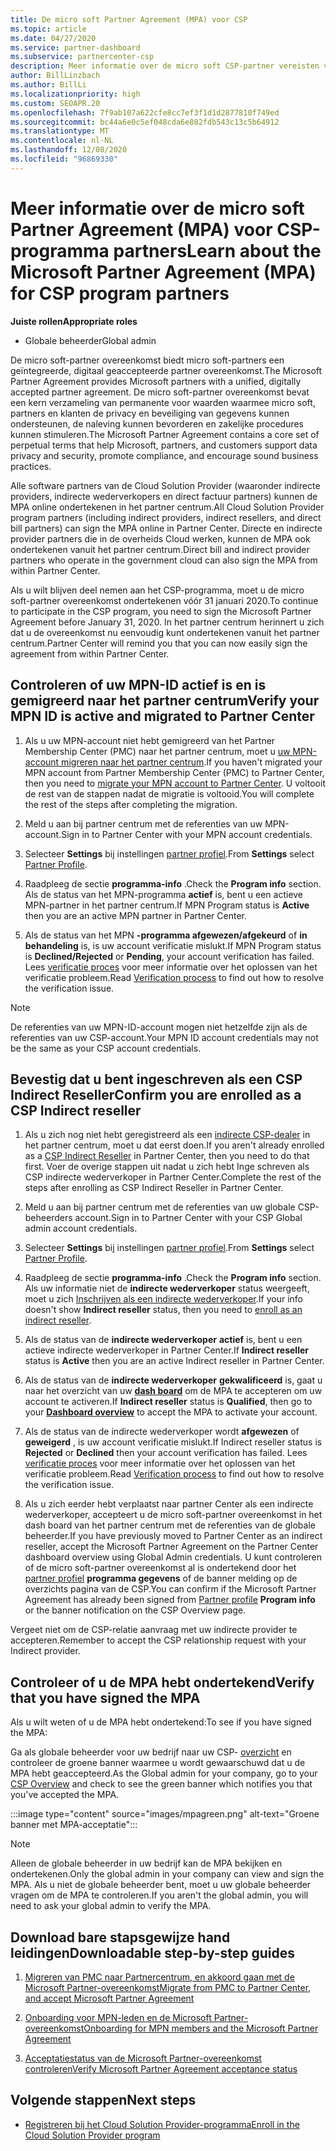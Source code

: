 ```yaml
---
title: De micro soft Partner Agreement (MPA) voor CSP
ms.topic: article
ms.date: 04/27/2020
ms.service: partner-dashboard
ms.subservice: partnercenter-csp
description: Meer informatie over de micro soft CSP-partner vereisten voor het ondertekenen en verifiëren van deze geïntegreerde, digitaal geaccepteerde micro soft Partner Agreement (MPA).
author: BillLinzbach
ms.author: BillLi
ms.localizationpriority: high
ms.custom: SEOAPR.20
ms.openlocfilehash: 7f9ab107a622cfe8cc7ef3f1d1d2877810f749ed
ms.sourcegitcommit: bc44a6e0c5ef048cda6e882fdb543c13c5b64912
ms.translationtype: MT
ms.contentlocale: nl-NL
ms.lasthandoff: 12/08/2020
ms.locfileid: "96869330"
---
```

# <a name="learn-about-the-microsoft-partner-agreement-mpa-for-csp-program-partners"></a><span data-ttu-id="d22bc-103">Meer informatie over de micro soft Partner Agreement (MPA) voor CSP-programma partners</span><span class="sxs-lookup"><span data-stu-id="d22bc-103">Learn about the Microsoft Partner Agreement (MPA) for CSP program partners</span></span>

<span data-ttu-id="d22bc-104">**Juiste rollen**</span><span class="sxs-lookup"><span data-stu-id="d22bc-104">**Appropriate roles**</span></span>

- <span data-ttu-id="d22bc-105">Globale beheerder</span><span class="sxs-lookup"><span data-stu-id="d22bc-105">Global admin</span></span>

<span data-ttu-id="d22bc-106">De micro soft-partner overeenkomst biedt micro soft-partners een geïntegreerde, digitaal geaccepteerde partner overeenkomst.</span><span class="sxs-lookup"><span data-stu-id="d22bc-106">The Microsoft Partner Agreement provides Microsoft partners with a unified, digitally accepted partner agreement.</span></span> <span data-ttu-id="d22bc-107">De micro soft-partner overeenkomst bevat een kern verzameling van permanente voor waarden waarmee micro soft, partners en klanten de privacy en beveiliging van gegevens kunnen ondersteunen, de naleving kunnen bevorderen en zakelijke procedures kunnen stimuleren.</span><span class="sxs-lookup"><span data-stu-id="d22bc-107">The Microsoft Partner Agreement contains a core set of perpetual terms that help Microsoft, partners, and customers support data privacy and security, promote compliance, and encourage sound business practices.</span></span>

<span data-ttu-id="d22bc-108">Alle software partners van de Cloud Solution Provider (waaronder indirecte providers, indirecte wederverkopers en direct factuur partners) kunnen de MPA online ondertekenen in het partner centrum.</span><span class="sxs-lookup"><span data-stu-id="d22bc-108">All Cloud Solution Provider program partners (including indirect providers, indirect resellers, and direct bill partners) can sign the MPA online in Partner Center.</span></span> <span data-ttu-id="d22bc-109">Directe en indirecte provider partners die in de overheids Cloud werken, kunnen de MPA ook ondertekenen vanuit het partner centrum.</span><span class="sxs-lookup"><span data-stu-id="d22bc-109">Direct bill and indirect provider partners who operate in the government cloud can also sign the MPA from within Partner Center.</span></span>

<span data-ttu-id="d22bc-110">Als u wilt blijven deel nemen aan het CSP-programma, moet u de micro soft-partner overeenkomst ondertekenen vóór 31 januari 2020.</span><span class="sxs-lookup"><span data-stu-id="d22bc-110">To continue to participate in the CSP program, you need to sign the Microsoft Partner Agreement before January 31, 2020.</span></span> <span data-ttu-id="d22bc-111">In het partner centrum herinnert u zich dat u de overeenkomst nu eenvoudig kunt ondertekenen vanuit het partner centrum.</span><span class="sxs-lookup"><span data-stu-id="d22bc-111">Partner Center will remind you that you can now easily sign the agreement from within Partner Center.</span></span>

## <a name="verify-your-mpn-id-is-active-and-migrated-to-partner-center"></a><span data-ttu-id="d22bc-112">Controleren of uw MPN-ID actief is en is gemigreerd naar het partner centrum</span><span class="sxs-lookup"><span data-stu-id="d22bc-112">Verify your MPN ID is active and migrated to Partner Center</span></span>

1. <span data-ttu-id="d22bc-113">Als u uw MPN-account niet hebt gemigreerd van het Partner Membership Center (PMC) naar het partner centrum, moet u [uw MPN-account migreren naar het partner centrum](move-pmc-pc-map.md).</span><span class="sxs-lookup"><span data-stu-id="d22bc-113">If you haven't migrated your MPN account from Partner Membership Center (PMC) to Partner Center, then you need to [migrate your MPN account to Partner Center](move-pmc-pc-map.md).</span></span> <span data-ttu-id="d22bc-114">U voltooit de rest van de stappen nadat de migratie is voltooid.</span><span class="sxs-lookup"><span data-stu-id="d22bc-114">You will complete the rest of the steps after completing the migration.</span></span> 

1. <span data-ttu-id="d22bc-115">Meld u aan bij partner centrum met de referenties van uw MPN-account.</span><span class="sxs-lookup"><span data-stu-id="d22bc-115">Sign in to Partner Center with your MPN account credentials.</span></span>
 
1. <span data-ttu-id="d22bc-116">Selecteer **Settings** bij instellingen [partner profiel](https://partner.microsoft.com/pcv/accountsettings/connectedpartnerprofile).</span><span class="sxs-lookup"><span data-stu-id="d22bc-116">From **Settings** select [Partner Profile](https://partner.microsoft.com/pcv/accountsettings/connectedpartnerprofile).</span></span>

1. <span data-ttu-id="d22bc-117">Raadpleeg de sectie **programma-info** .</span><span class="sxs-lookup"><span data-stu-id="d22bc-117">Check the **Program info** section.</span></span> <span data-ttu-id="d22bc-118">Als de status van het MPN-programma **actief** is, bent u een actieve MPN-partner in het partner centrum.</span><span class="sxs-lookup"><span data-stu-id="d22bc-118">If MPN Program status is **Active** then you are an active MPN partner in Partner Center.</span></span>
 
1. <span data-ttu-id="d22bc-119">Als de status van het MPN **-programma afgewezen/afgekeurd** of **in behandeling** is, is uw account verificatie mislukt.</span><span class="sxs-lookup"><span data-stu-id="d22bc-119">If MPN Program status is **Declined/Rejected** or **Pending**, your account verification has failed.</span></span> <span data-ttu-id="d22bc-120">Lees [verificatie proces](verification-responses.md) voor meer informatie over het oplossen van het verificatie probleem.</span><span class="sxs-lookup"><span data-stu-id="d22bc-120">Read [Verification process](verification-responses.md) to find out how to resolve the verification issue.</span></span>



>[!NOTE]
><span data-ttu-id="d22bc-121">De referenties van uw MPN-ID-account mogen niet hetzelfde zijn als de referenties van uw CSP-account.</span><span class="sxs-lookup"><span data-stu-id="d22bc-121">Your MPN ID account credentials may not be the same as your CSP account credentials.</span></span>

## <a name="confirm-you-are-enrolled-as-a-csp-indirect-reseller"></a><span data-ttu-id="d22bc-122">Bevestig dat u bent ingeschreven als een CSP Indirect Reseller</span><span class="sxs-lookup"><span data-stu-id="d22bc-122">Confirm you are enrolled as a CSP Indirect reseller</span></span>

1. <span data-ttu-id="d22bc-123">Als u zich nog niet hebt geregistreerd als een [indirecte CSP-dealer](enrolling-in-the-csp-program.md)  in het partner centrum, moet u dat eerst doen.</span><span class="sxs-lookup"><span data-stu-id="d22bc-123">If you aren't already enrolled as a [CSP Indirect Reseller](enrolling-in-the-csp-program.md)  in Partner Center, then you need to do that first.</span></span> <span data-ttu-id="d22bc-124">Voer de overige stappen uit nadat u zich hebt Inge schreven als CSP indirecte wederverkoper in Partner Center.</span><span class="sxs-lookup"><span data-stu-id="d22bc-124">Complete the rest of the steps after enrolling as CSP Indirect Reseller in Partner Center.</span></span>

1. <span data-ttu-id="d22bc-125">Meld u aan bij partner centrum met de referenties van uw globale CSP-beheerders account.</span><span class="sxs-lookup"><span data-stu-id="d22bc-125">Sign in to Partner Center with your CSP Global admin account credentials.</span></span>

1. <span data-ttu-id="d22bc-126">Selecteer **Settings** bij instellingen [partner profiel](https://partner.microsoft.com/pcv/accountsettings/partnerprofile).</span><span class="sxs-lookup"><span data-stu-id="d22bc-126">From **Settings** select [Partner Profile](https://partner.microsoft.com/pcv/accountsettings/partnerprofile).</span></span>

1. <span data-ttu-id="d22bc-127">Raadpleeg de sectie **programma-info** .</span><span class="sxs-lookup"><span data-stu-id="d22bc-127">Check the **Program info** section.</span></span> <span data-ttu-id="d22bc-128">Als uw informatie niet de **indirecte wederverkoper** status weergeeft, moet u zich [Inschrijven als een indirecte wederverkoper](https://partner.microsoft.com/cloud-solution-provider/whats-required).</span><span class="sxs-lookup"><span data-stu-id="d22bc-128">If your info doesn't show **Indirect reseller** status, then you need to [enroll as an indirect reseller](https://partner.microsoft.com/cloud-solution-provider/whats-required).</span></span>

1. <span data-ttu-id="d22bc-129">Als de status van de  **indirecte wederverkoper** **actief** is, bent u een actieve indirecte wederverkoper in Partner Center.</span><span class="sxs-lookup"><span data-stu-id="d22bc-129">If  **Indirect reseller** status is **Active** then you are an active Indirect reseller in Partner Center.</span></span>
 
4. <span data-ttu-id="d22bc-130">Als de status van de  **indirecte wederverkoper** **gekwalificeerd** is, gaat u naar het overzicht van uw [**dash board**](https://partner.microsoft.com/pcv/dashboard/overview) om de MPA te accepteren om uw account te activeren.</span><span class="sxs-lookup"><span data-stu-id="d22bc-130">If  **Indirect reseller** status is **Qualified**, then go to your [**Dashboard overview**](https://partner.microsoft.com/pcv/dashboard/overview) to accept the MPA to activate your account.</span></span>
 
1. <span data-ttu-id="d22bc-131">Als de status van de indirecte wederverkoper wordt **afgewezen** of **geweigerd** , is uw account verificatie mislukt.</span><span class="sxs-lookup"><span data-stu-id="d22bc-131">If Indirect reseller status is **Rejected** or **Declined** then your account verification has failed.</span></span> <span data-ttu-id="d22bc-132">Lees [verificatie proces](verification-responses.md) voor meer informatie over het oplossen van het verificatie probleem.</span><span class="sxs-lookup"><span data-stu-id="d22bc-132">Read [Verification process](verification-responses.md) to find out how to resolve the verification issue.</span></span>

1. <span data-ttu-id="d22bc-133">Als u zich eerder hebt verplaatst naar partner Center als een indirecte wederverkoper, accepteert u de micro soft-partner overeenkomst in het dash board van het partner centrum met de referenties van de globale beheerder.</span><span class="sxs-lookup"><span data-stu-id="d22bc-133">If you have previously moved to Partner Center as an indirect reseller, accept the Microsoft Partner Agreement on the Partner Center dashboard overview using Global Admin credentials.</span></span> <span data-ttu-id="d22bc-134">U kunt controleren of de micro soft-partner overeenkomst al is ondertekend door het [partner profiel](https://partner.microsoft.com/pcv/accountsettings/partnerprofile) **programma gegevens** of de banner melding op de overzichts pagina van de CSP.</span><span class="sxs-lookup"><span data-stu-id="d22bc-134">You can confirm if the Microsoft Partner Agreement has already been signed from [Partner profile](https://partner.microsoft.com/pcv/accountsettings/partnerprofile) **Program info** or the banner notification on the CSP Overview page.</span></span>

<span data-ttu-id="d22bc-135">Vergeet niet om de CSP-relatie aanvraag met uw indirecte provider te accepteren.</span><span class="sxs-lookup"><span data-stu-id="d22bc-135">Remember to accept the CSP relationship request with your Indirect provider.</span></span>

## <a name="verify-that-you-have-signed-the-mpa"></a><span data-ttu-id="d22bc-136">Controleer of u de MPA hebt ondertekend</span><span class="sxs-lookup"><span data-stu-id="d22bc-136">Verify that you have signed the MPA</span></span>

<span data-ttu-id="d22bc-137">Als u wilt weten of u de MPA hebt ondertekend:</span><span class="sxs-lookup"><span data-stu-id="d22bc-137">To see if you have signed the MPA:</span></span>

 <span data-ttu-id="d22bc-138">Ga als globale beheerder voor uw bedrijf naar uw CSP- [overzicht](https://partner.microsoft.com/pcv/dashboard/overview) en controleer de groene banner waarmee u wordt gewaarschuwd dat u de MPA hebt geaccepteerd.</span><span class="sxs-lookup"><span data-stu-id="d22bc-138">As the Global admin for your company, go to your [CSP Overview](https://partner.microsoft.com/pcv/dashboard/overview) and check to see the green banner which notifies you that you've accepted the MPA.</span></span>

 
:::image type="content" source="images/mpagreen.png" alt-text="Groene banner met MPA-acceptatie":::

>[!NOTE]
><span data-ttu-id="d22bc-140">Alleen de globale beheerder in uw bedrijf kan de MPA bekijken en ondertekenen.</span><span class="sxs-lookup"><span data-stu-id="d22bc-140">Only the global admin in your company can view and sign the MPA.</span></span> <span data-ttu-id="d22bc-141">Als u niet de globale beheerder bent, moet u uw globale beheerder vragen om de MPA te controleren.</span><span class="sxs-lookup"><span data-stu-id="d22bc-141">If you aren't the global admin, you will need to ask your global admin to verify the MPA.</span></span>


## <a name="downloadable-step-by-step-guides"></a><span data-ttu-id="d22bc-142">Download bare stapsgewijze hand leidingen</span><span class="sxs-lookup"><span data-stu-id="d22bc-142">Downloadable step-by-step guides</span></span>

1. [<span data-ttu-id="d22bc-143">Migreren van PMC naar Partnercentrum, en akkoord gaan met de Microsoft Partner-overeenkomst</span><span class="sxs-lookup"><span data-stu-id="d22bc-143">Migrate from PMC to Partner Center, and accept Microsoft Partner Agreement</span></span>](https://assetsprod.microsoft.com/mpn/migrate-pmc-pc-mpa-guide.pptx)

2. [<span data-ttu-id="d22bc-144">Onboarding voor MPN-leden en de Microsoft Partner-overeenkomst</span><span class="sxs-lookup"><span data-stu-id="d22bc-144">Onboarding for MPN members and the Microsoft Partner Agreement</span></span>](https://assetsprod.microsoft.com/mpn/onboard-pc-csp-mpn-mpa-guide.pptx)

3. [<span data-ttu-id="d22bc-145">Acceptatiestatus van de Microsoft Partner-overeenkomst controleren</span><span class="sxs-lookup"><span data-stu-id="d22bc-145">Verify Microsoft Partner Agreement acceptance status</span></span>](https://assetsprod.microsoft.com/mpn/verify-mpa-acceptance-status.pptx)
 
## <a name="next-steps"></a><span data-ttu-id="d22bc-146">Volgende stappen</span><span class="sxs-lookup"><span data-stu-id="d22bc-146">Next steps</span></span>

- [<span data-ttu-id="d22bc-147">Registreren bij het Cloud Solution Provider-programma</span><span class="sxs-lookup"><span data-stu-id="d22bc-147">Enroll in the Cloud Solution Provider program</span></span>](enrolling-in-the-csp-program.md)
